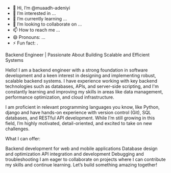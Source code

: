- 👋 Hi, I’m @muaadh-adeniyi
- 👀 I’m interested in ...
- 🌱 I’m currently learning ...
- 💞️ I’m looking to collaborate on ...
- 📫 How to reach me ...
- 😄 Pronouns: ...
- ⚡ Fun fact: .

<!---
muaadh-adeniyi/muaadh-adeniyi is a ✨ special ✨ repository because its `README.md` (this file) appears on your GitHub profile.
You can click the Preview link to take a look at your changes.
--->
 Backend Engineer | Passionate About Building Scalable and Efficient Systems

Hello! I am a backend engineer with a strong foundation in software development and a keen interest in designing and implementing robust, scalable backend systems. I have experience working with key backend technologies such as databases, APIs, and server-side scripting, and I'm constantly learning and improving my skills in areas like data management, performance optimization, and cloud infrastructure.

I am proficient in  relevant programming languages you know, like Python, django and have hands-on experience with version control (Git), SQL databases, and RESTful API development. While I’m still growing in this field, I’m highly motivated, detail-oriented, and excited to take on new challenges.

What I can offer:

Backend development for web and mobile applications
Database design and optimization
API integration and development
Debugging and troubleshooting
I am eager to collaborate on projects where I can contribute my skills and continue learning. Let’s build something amazing together!
